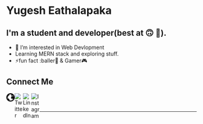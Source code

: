 # Yugesh Eathalapaka
## I'm a student and developer(best at 🙃 🤟).

- 👀 I’m interested in Web Devlopment
- Learning MERN stack and exploring stuff.
- ⚡fun  fact :baller🏀	  & Gamer🎮	

## Connect Me
[<img align="left" alt="yugesh portfolio" width="22px" src="https://raw.githubusercontent.com/iconic/open-iconic/master/svg/globe.svg" />][website]
[<img align="left" alt="Twitter" width="22px" src="https://cdn.jsdelivr.net/npm/simple-icons@3.13.0/icons/dribbble.svg" />][Dribbble]
[<img align="left" alt="LinkedIn" width="22px" src="https://cdn.jsdelivr.net/npm/simple-icons@v3/icons/linkedin.svg" />][linkedin]
[<img align="left" alt="Instagram" width="22px" src="https://cdn.jsdelivr.net/npm/simple-icons@v3/icons/instagram.svg" />][instagram]



<br />
<br />

---
</details>

[website]: https://yugesh1006.github.io/Portfolio/
[dribbble]: https://dribbble.com/Yugesh1999
[youtube]: https://youtube.com/codeSTACKr
[instagram]: https://www.instagram.com/my_r3ign/
[linkedin]: https://www.linkedin.com/in/yugesh-eathalapaka-b681aa194/

<!---
yugesh1006/yugesh1006 is a ✨ special ✨ repository because its `README.md` (this file) appears on your GitHub profile.
You can click the Preview link to take a look at your changes.
--->
